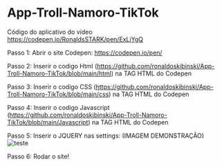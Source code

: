 # App-Troll-Namoro-TikTok
Código do aplicativo do vídeo https://codepen.io/RonaldsSTARK/pen/ExLjYgQ

Passo 1: Abrir o site Codepen: https://codepen.io/pen/

Passo 2: Inserir o codigo Html (https://github.com/ronaldoskibinski/App-Troll-Namoro-TikTok/blob/main/html) na TAG HTML do Codepen

Passo 3: Inserir o codigo CSS (https://github.com/ronaldoskibinski/App-Troll-Namoro-TikTok/blob/main/css) na TAG HTML do Codepen

Passo 4: Inserir o codigo Javascript (https://github.com/ronaldoskibinski/App-Troll-Namoro-TikTok/blob/main/Javascript) na TAG HTML do Codepen

Passo 5: Inserir o JQUERY nas settings: (IMAGEM DEMONSTRAÇÃO)
![teste](https://user-images.githubusercontent.com/23247714/188500360-aa54d9ac-1890-4153-b0db-260d1ef203fe.png)


Passo 6: Rodar o site!
